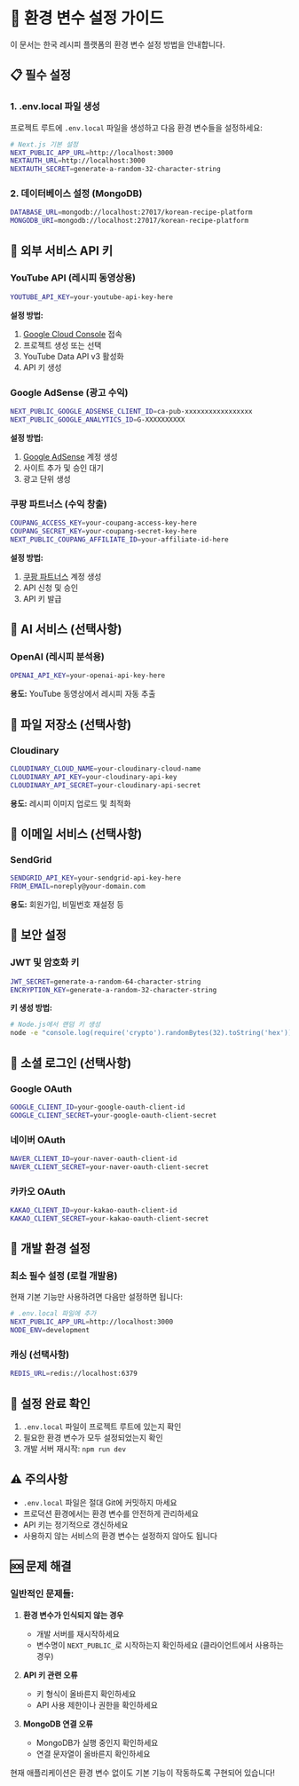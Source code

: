 # 🔧 환경 변수 설정 가이드

이 문서는 한국 레시피 플랫폼의 환경 변수 설정 방법을 안내합니다.

## 📋 필수 설정

### 1. .env.local 파일 생성

프로젝트 루트에 `.env.local` 파일을 생성하고 다음 환경 변수들을 설정하세요:

```bash
# Next.js 기본 설정
NEXT_PUBLIC_APP_URL=http://localhost:3000
NEXTAUTH_URL=http://localhost:3000
NEXTAUTH_SECRET=generate-a-random-32-character-string
```

### 2. 데이터베이스 설정 (MongoDB)

```bash
DATABASE_URL=mongodb://localhost:27017/korean-recipe-platform
MONGODB_URI=mongodb://localhost:27017/korean-recipe-platform
```

## 🔑 외부 서비스 API 키

### YouTube API (레시피 동영상용)

```bash
YOUTUBE_API_KEY=your-youtube-api-key-here
```

**설정 방법:**

1. [Google Cloud Console](https://console.cloud.google.com/) 접속
2. 프로젝트 생성 또는 선택
3. YouTube Data API v3 활성화
4. API 키 생성

### Google AdSense (광고 수익)

```bash
NEXT_PUBLIC_GOOGLE_ADSENSE_CLIENT_ID=ca-pub-xxxxxxxxxxxxxxxxx
NEXT_PUBLIC_GOOGLE_ANALYTICS_ID=G-XXXXXXXXXX
```

**설정 방법:**

1. [Google AdSense](https://www.google.com/adsense/) 계정 생성
2. 사이트 추가 및 승인 대기
3. 광고 단위 생성

### 쿠팡 파트너스 (수익 창출)

```bash
COUPANG_ACCESS_KEY=your-coupang-access-key-here
COUPANG_SECRET_KEY=your-coupang-secret-key-here
NEXT_PUBLIC_COUPANG_AFFILIATE_ID=your-affiliate-id-here
```

**설정 방법:**

1. [쿠팡 파트너스](https://partners.coupang.com/) 계정 생성
2. API 신청 및 승인
3. API 키 발급

## 🤖 AI 서비스 (선택사항)

### OpenAI (레시피 분석용)

```bash
OPENAI_API_KEY=your-openai-api-key-here
```

**용도:** YouTube 동영상에서 레시피 자동 추출

## 📁 파일 저장소 (선택사항)

### Cloudinary

```bash
CLOUDINARY_CLOUD_NAME=your-cloudinary-cloud-name
CLOUDINARY_API_KEY=your-cloudinary-api-key
CLOUDINARY_API_SECRET=your-cloudinary-api-secret
```

**용도:** 레시피 이미지 업로드 및 최적화

## 📧 이메일 서비스 (선택사항)

### SendGrid

```bash
SENDGRID_API_KEY=your-sendgrid-api-key-here
FROM_EMAIL=noreply@your-domain.com
```

**용도:** 회원가입, 비밀번호 재설정 등

## 🔐 보안 설정

### JWT 및 암호화 키

```bash
JWT_SECRET=generate-a-random-64-character-string
ENCRYPTION_KEY=generate-a-random-32-character-string
```

**키 생성 방법:**

```bash
# Node.js에서 랜덤 키 생성
node -e "console.log(require('crypto').randomBytes(32).toString('hex'))"
```

## 🔗 소셜 로그인 (선택사항)

### Google OAuth

```bash
GOOGLE_CLIENT_ID=your-google-oauth-client-id
GOOGLE_CLIENT_SECRET=your-google-oauth-client-secret
```

### 네이버 OAuth

```bash
NAVER_CLIENT_ID=your-naver-oauth-client-id
NAVER_CLIENT_SECRET=your-naver-oauth-client-secret
```

### 카카오 OAuth

```bash
KAKAO_CLIENT_ID=your-kakao-oauth-client-id
KAKAO_CLIENT_SECRET=your-kakao-oauth-client-secret
```

## 🚀 개발 환경 설정

### 최소 필수 설정 (로컬 개발용)

현재 기본 기능만 사용하려면 다음만 설정하면 됩니다:

```bash
# .env.local 파일에 추가
NEXT_PUBLIC_APP_URL=http://localhost:3000
NODE_ENV=development
```

### 캐싱 (선택사항)

```bash
REDIS_URL=redis://localhost:6379
```

## 📝 설정 완료 확인

1. `.env.local` 파일이 프로젝트 루트에 있는지 확인
2. 필요한 환경 변수가 모두 설정되었는지 확인
3. 개발 서버 재시작: `npm run dev`

## ⚠️ 주의사항

- `.env.local` 파일은 절대 Git에 커밋하지 마세요
- 프로덕션 환경에서는 환경 변수를 안전하게 관리하세요
- API 키는 정기적으로 갱신하세요
- 사용하지 않는 서비스의 환경 변수는 설정하지 않아도 됩니다

## 🆘 문제 해결

### 일반적인 문제들:

1. **환경 변수가 인식되지 않는 경우**

   - 개발 서버를 재시작하세요
   - 변수명이 `NEXT_PUBLIC_`로 시작하는지 확인하세요 (클라이언트에서 사용하는 경우)

2. **API 키 관련 오류**

   - 키 형식이 올바른지 확인하세요
   - API 사용 제한이나 권한을 확인하세요

3. **MongoDB 연결 오류**
   - MongoDB가 실행 중인지 확인하세요
   - 연결 문자열이 올바른지 확인하세요

현재 애플리케이션은 환경 변수 없이도 기본 기능이 작동하도록 구현되어 있습니다!
